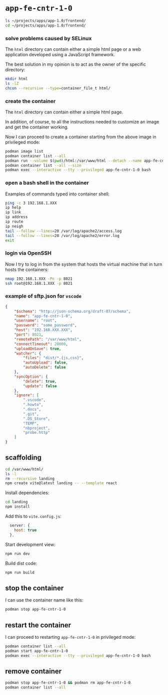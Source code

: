 # `app-fe-cntr-1-0`

```bash
ls ~/projects/apps/app-1.0/frontend/
cd ~/projects/apps/app-1.0/frontend/
```

### solve problems caused by SELinux

The `html` directory can contain either a simple html page or a web application developed using a JavaScript framework.

The best solution in my opinion is to act as the owner of the specific directory:

```bash
mkdir html
ls -lZ
chcon --recursive --type=container_file_t html/
```

### create the container

The `html` directory can contain either a simple html page.

In addition, of course, to all the instructions needed to customize an image and get the container working.

Now I can proceed to create a container starting from the above image in privileged mode:

```bash
podman image list
podman container list --all
podman run --volume $(pwd)/html:/var/www/html --detach --name app-fe-cntr-1-0 --publish 5173:5173 --publish 8090:80 --publish 8444:443 --publish 8021:22 --pull=never  node-app-img:1.0.2
podman container list --all --size
podman exec --interactive --tty --privileged app-fe-cntr-1-0 bash
```

### open a bash shell in the container

Examples of commands typed into container shell:

```bash
ping -c 3 192.168.1.XXX
ip help
ip link
ip address
ip route
ip neigh
tail --follow --lines=20 /var/log/apache2/access.log
tail --follow --lines=20 /var/log/apache2/error.log
exit
```

### login via OpenSSH

Now I try to log in from the system that hosts the virtual machine that in turn hosts the containers:

```bash
nmap 192.168.1.XXX -Pn -p 8021
ssh root@192.168.1.XXX -p 8021
```

### example of sftp.json for `vscode`

```json
{
    "$schema": "http://json-schema.org/draft-07/schema",
    "name": "app-fe-cntr-1-0",
    "username": "root",
    "password": "some_password",
    "host": "192.168.XXX.XXX",
    "port": 8021,
    "remotePath": "/var/www/html",
    "connectTimeout": 20000,
    "uploadOnSave": true,
    "watcher": {
        "files": "dist/*.{js,css}",
        "autoUpload": false,
        "autoDelete": false
    },
    "syncOption": {
        "delete": true,
        "update": false
    },
    "ignore": [
        ".vscode",
        ".howto",
        ".docs",
        ".git",
        ".DS_Store",
        "TEMP",
        "nbproject",
        "probe.http"
    ]
}
```

## scaffolding

```bash
cd /var/www/html/
ls -l
rm --recursive landing
npm create vite@latest landing -- --template react
```

Install dependencies:

```bash
cd landing
npm install
```

Add this to `vite.config.js`:

```js
  server: {
    host: true
  },
```

Start development view:

```bash
npm run dev
```

Build dist code:

```bash
npm run build
```

## stop the container

I can use the container name like this:

```bash
podman stop app-fe-cntr-1-0
```

## restart the container

I can proceed to restarting `app-fe-cntr-1-0` in privileged mode:

```bash
podman container list --all
podman start app-fe-cntr-1-0
podman exec --interactive --tty --privileged app-fe-cntr-1-0 bash
```

## remove container

```bash
podman stop app-fe-cntr-1-0 && podman rm app-fe-cntr-1-0
podman container list --all
```
